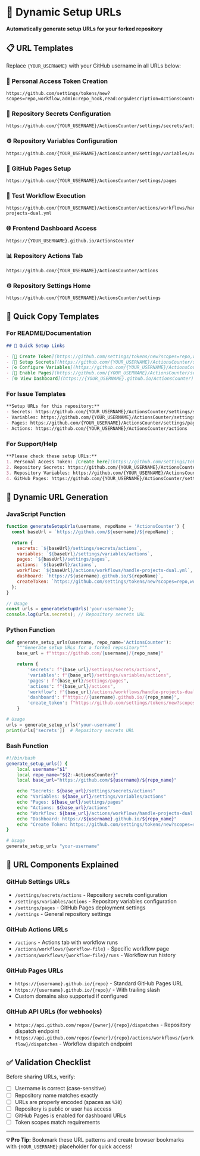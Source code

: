 # 🔗 Dynamic Setup URLs

**Automatically generate setup URLs for your forked repository**

## 📋 URL Templates

Replace `{YOUR_USERNAME}` with your GitHub username in all URLs below:

### 🔑 **Personal Access Token Creation**
```
https://github.com/settings/tokens/new?scopes=repo,workflow,admin:repo_hook,read:org&description=ActionsCounter%20Token%20for%20{YOUR_USERNAME}&note=ActionsCounter%20API%20access%20token
```

### 🔐 **Repository Secrets Configuration**
```
https://github.com/{YOUR_USERNAME}/ActionsCounter/settings/secrets/actions
```

### ⚙️ **Repository Variables Configuration**
```
https://github.com/{YOUR_USERNAME}/ActionsCounter/settings/variables/actions
```

### 📄 **GitHub Pages Setup**
```
https://github.com/{YOUR_USERNAME}/ActionsCounter/settings/pages
```

### 🧪 **Test Workflow Execution**
```
https://github.com/{YOUR_USERNAME}/ActionsCounter/actions/workflows/handle-projects-dual.yml
```

### 🌐 **Frontend Dashboard Access**
```
https://{YOUR_USERNAME}.github.io/ActionsCounter
```

### 📊 **Repository Actions Tab**
```
https://github.com/{YOUR_USERNAME}/ActionsCounter/actions
```

### ⚙️ **Repository Settings Home**
```
https://github.com/{YOUR_USERNAME}/ActionsCounter/settings
```

## 🎯 **Quick Copy Templates**

### For README/Documentation
```markdown
## 🚀 Quick Setup Links

- [📝 Create Token](https://github.com/settings/tokens/new?scopes=repo,workflow&description=ActionsCounter%20Token)
- [🔐 Setup Secrets](https://github.com/{YOUR_USERNAME}/ActionsCounter/settings/secrets/actions)
- [⚙️ Configure Variables](https://github.com/{YOUR_USERNAME}/ActionsCounter/settings/variables/actions)
- [📄 Enable Pages](https://github.com/{YOUR_USERNAME}/ActionsCounter/settings/pages)
- [🌐 View Dashboard](https://{YOUR_USERNAME}.github.io/ActionsCounter)
```

### For Issue Templates
```markdown
**Setup URLs for this repository:**
- Secrets: https://github.com/{YOUR_USERNAME}/ActionsCounter/settings/secrets/actions
- Variables: https://github.com/{YOUR_USERNAME}/ActionsCounter/settings/variables/actions
- Pages: https://github.com/{YOUR_USERNAME}/ActionsCounter/settings/pages
- Actions: https://github.com/{YOUR_USERNAME}/ActionsCounter/actions
```

### For Support/Help
```markdown
**Please check these setup URLs:**
1. Personal Access Token: [Create here](https://github.com/settings/tokens/new?scopes=repo,workflow&description=ActionsCounter)
2. Repository Secrets: https://github.com/{YOUR_USERNAME}/ActionsCounter/settings/secrets/actions
3. Repository Variables: https://github.com/{YOUR_USERNAME}/ActionsCounter/settings/variables/actions
4. GitHub Pages: https://github.com/{YOUR_USERNAME}/ActionsCounter/settings/pages
```

## 🔄 **Dynamic URL Generation**

### JavaScript Function
```javascript
function generateSetupUrls(username, repoName = 'ActionsCounter') {
  const baseUrl = `https://github.com/${username}/${repoName}`;

  return {
    secrets: `${baseUrl}/settings/secrets/actions`,
    variables: `${baseUrl}/settings/variables/actions`,
    pages: `${baseUrl}/settings/pages`,
    actions: `${baseUrl}/actions`,
    workflow: `${baseUrl}/actions/workflows/handle-projects-dual.yml`,
    dashboard: `https://${username}.github.io/${repoName}`,
    createToken: `https://github.com/settings/tokens/new?scopes=repo,workflow&description=${repoName}%20Token%20for%20${username}`
  };
}

// Usage
const urls = generateSetupUrls('your-username');
console.log(urls.secrets); // Repository secrets URL
```

### Python Function
```python
def generate_setup_urls(username, repo_name='ActionsCounter'):
    """Generate setup URLs for a forked repository"""
    base_url = f"https://github.com/{username}/{repo_name}"

    return {
        'secrets': f"{base_url}/settings/secrets/actions",
        'variables': f"{base_url}/settings/variables/actions",
        'pages': f"{base_url}/settings/pages",
        'actions': f"{base_url}/actions",
        'workflow': f"{base_url}/actions/workflows/handle-projects-dual.yml",
        'dashboard': f"https://{username}.github.io/{repo_name}",
        'create_token': f"https://github.com/settings/tokens/new?scopes=repo,workflow&description={repo_name}%20Token%20for%20{username}"
    }

# Usage
urls = generate_setup_urls('your-username')
print(urls['secrets'])  # Repository secrets URL
```

### Bash Function
```bash
#!/bin/bash
generate_setup_urls() {
    local username="$1"
    local repo_name="${2:-ActionsCounter}"
    local base_url="https://github.com/${username}/${repo_name}"

    echo "Secrets: ${base_url}/settings/secrets/actions"
    echo "Variables: ${base_url}/settings/variables/actions"
    echo "Pages: ${base_url}/settings/pages"
    echo "Actions: ${base_url}/actions"
    echo "Workflow: ${base_url}/actions/workflows/handle-projects-dual.yml"
    echo "Dashboard: https://${username}.github.io/${repo_name}"
    echo "Create Token: https://github.com/settings/tokens/new?scopes=repo,workflow&description=${repo_name}%20Token"
}

# Usage
generate_setup_urls "your-username"
```

## 📝 **URL Components Explained**

### GitHub Settings URLs
- `/settings/secrets/actions` - Repository secrets configuration
- `/settings/variables/actions` - Repository variables configuration
- `/settings/pages` - GitHub Pages deployment settings
- `/settings` - General repository settings

### GitHub Actions URLs
- `/actions` - Actions tab with workflow runs
- `/actions/workflows/{workflow-file}` - Specific workflow page
- `/actions/workflows/{workflow-file}/runs` - Workflow run history

### GitHub Pages URLs
- `https://{username}.github.io/{repo}` - Standard GitHub Pages URL
- `https://{username}.github.io/{repo}/` - With trailing slash
- Custom domains also supported if configured

### GitHub API URLs (for webhooks)
- `https://api.github.com/repos/{owner}/{repo}/dispatches` - Repository dispatch endpoint
- `https://api.github.com/repos/{owner}/{repo}/actions/workflows/{workflow}/dispatches` - Workflow dispatch endpoint

## ✅ **Validation Checklist**

Before sharing URLs, verify:
- [ ] Username is correct (case-sensitive)
- [ ] Repository name matches exactly
- [ ] URLs are properly encoded (spaces as `%20`)
- [ ] Repository is public or user has access
- [ ] GitHub Pages is enabled for dashboard URLs
- [ ] Token scopes match requirements

---

**💡 Pro Tip:** Bookmark these URL patterns and create browser bookmarks with `{YOUR_USERNAME}` placeholder for quick access!
